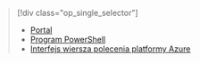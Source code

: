 > [!div class="op_single_selector"]
> * [Portal](../articles/virtual-network/virtual-network-manage-nsg-arm-portal.md)
> * [Program PowerShell](../articles/virtual-network/virtual-network-manage-nsg-arm-ps.md)
> * [Interfejs wiersza polecenia platformy Azure](../articles/virtual-network/virtual-network-manage-nsg-arm-cli.md)